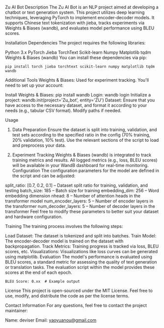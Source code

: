 Zu AI Bot
Description
The Zu AI Bot is an NLP project aimed at developing a chatbot or text generation system. This project utilizes deep learning techniques, leveraging PyTorch to implement encoder-decoder models. It supports Chinese text tokenization with jieba, tracks experiments via Weights & Biases (wandb), and evaluates model performance using BLEU scores.

Installation
Dependencies
The project requires the following libraries:

Python 3.x
PyTorch
Jieba
TorchText
Scikit-learn
Numpy
Matplotlib
tqdm
Weights & Biases (wandb)
You can install these dependencies via pip:

`pip install torch jieba torchtext scikit-learn numpy matplotlib tqdm wandb`

Additional Tools
Weights & Biases: Used for experiment tracking. You'll need to set up your account:

Install Weights & Biases: pip install wandb
Login: wandb login
Initialize a project: wandb.init(project='Zu_bot', entity='ZU')
Dataset: Ensure that you have access to the necessary dataset, and format it according to your needs (e.g., tabular CSV format). Modify paths if needed.

Usage
1. Data Preparation
Ensure the dataset is split into training, validation, and test sets according to the specified ratio in the config (70% training, 20% validation, 10% test). Use the relevant sections of the script to load and preprocess your data.

2. Experiment Tracking
Weights & Biases (wandb) is integrated to track training metrics and results. All logged metrics (e.g., loss, BLEU scores) will be available in your WandB dashboard for real-time monitoring.
Configuration
The configuration parameters for the model are defined in the script and can be adjusted:

split_ratio: [0.7, 0.2, 0.1] – Dataset split ratio for training, validation, and testing
batch_size: 185 – Batch size for training
embedding_dim: 256 – Word embedding dimension
nhead: 8 – Number of attention heads in the transformer model
num_encoder_layers: 5 – Number of encoder layers in the transformer
num_decoder_layers: 5 – Number of decoder layers in the transformer
Feel free to modify these parameters to better suit your dataset and hardware configuration.

Training
The training process involves the following steps:

Load Dataset: The dataset is tokenized and split into batches.
Train Model: The encoder-decoder model is trained on the dataset with backpropagation.
Track Metrics: Training progress is tracked via loss, BLEU scores, etc.
Visualizations: Visualizations like loss curves can be generated using matplotlib.
Evaluation
The model's performance is evaluated using BLEU scores, a standard metric for assessing the quality of text generation or translation tasks. The evaluation script within the model provides these scores at the end of each epoch.

`BLEU Score: 0.xx  # Example output`

License
This project is open-sourced under the MIT License. Feel free to use, modify, and distribute the code as per the license terms.

Contact Information
For any questions, feel free to contact the project maintainer:

Name: deviser
Email: yaoyuanou@gmail.com
